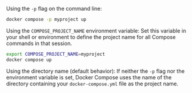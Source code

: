 Using the `-p` flag on the command line:

```sh
docker compose -p myproject up
```

Using the `COMPOSE_PROJECT_NAME` environment variable:
Set this variable in your shell or environment to define the project name for all Compose commands in that session.

```sh
export COMPOSE_PROJECT_NAME=myproject
docker compose up
```

Using the directory name (default behavior):
If neither the `-p` flag nor the environment variable is set, Docker Compose uses the name of the directory containing your `docker-compose.yml` file as the project name.
